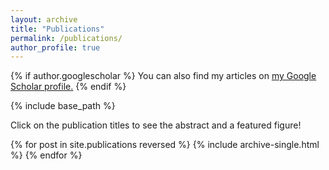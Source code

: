 ```yaml
---
layout: archive
title: "Publications"
permalink: /publications/
author_profile: true
---
```


{% if author.googlescholar %}
  You can also find my articles on <u><a href="{{author.googlescholar}}">my Google Scholar profile</a>.</u>
{% endif %}

{% include base_path %}

Click on the publication titles to see the abstract and a featured figure!

{% for post in site.publications reversed %}
  {% include archive-single.html %}
{% endfor %}
